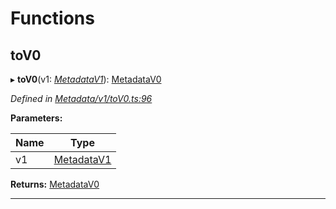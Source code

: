 

# Functions

<a id="tov0"></a>

##  toV0

▸ **toV0**(v1: *[MetadataV1](../classes/_metadata_v1_index_.metadatav1.md)*): [MetadataV0](../classes/_metadata_v0_index_.metadatav0.md)

*Defined in [Metadata/v1/toV0.ts:96](https://github.com/polkadot-js/api/blob/4e8bc10/packages/types/src/Metadata/v1/toV0.ts#L96)*

**Parameters:**

| Name | Type |
| ------ | ------ |
| v1 | [MetadataV1](../classes/_metadata_v1_index_.metadatav1.md) |

**Returns:** [MetadataV0](../classes/_metadata_v0_index_.metadatav0.md)

___

